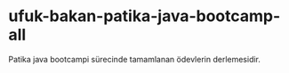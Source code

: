 # ufuk-bakan-patika-java-bootcamp-all

Patika java bootcampi sürecinde tamamlanan ödevlerin derlemesidir.
